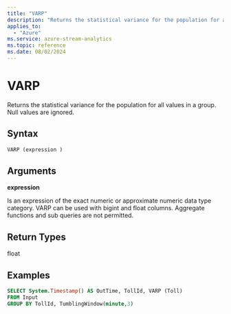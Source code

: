 ```yaml
---
title: "VARP"
description: "Returns the statistical variance for the population for all values in a group. Null values are ignored.  "
applies_to: 
  - "Azure"
ms.service: azure-stream-analytics
ms.topic: reference
ms.date: 08/02/2024
---
```

# VARP
  Returns the statistical variance for the population for all values in a group. Null values are ignored.  
  
 ## Syntax  
  
```SQL   
VARP (expression )  
```  
  
## Arguments  
 **expression**  
  
 Is an expression of the exact numeric or approximate numeric data type category. VARP can be used with bigint and float columns. Aggregate functions and sub queries are not permitted.  
  
## Return Types  
 float  
  
## Examples  
  
```SQL  
SELECT System.Timestamp() AS OutTime, TollId, VARP (Toll)   
FROM Input  
GROUP BY TollId, TumblingWindow(minute,3)  
  
```  
  
  
